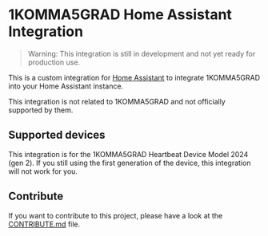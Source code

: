 # 1KOMMA5GRAD Home Assistant Integration

> Warning: This integration is still in development and not yet ready for production use.

This is a custom integration for [Home Assistant](https://www.home-assistant.io/) to integrate 1KOMMA5GRAD 
into your Home Assistant instance.

This integration is not related to 1KOMMA5GRAD and not officially supported by them.

## Supported devices

This integration is for the 1KOMMA5GRAD Heartbeat Device Model 2024 (gen 2). If you
still using the first generation of the device, this integration will not work for you.

## Contribute

If you want to contribute to this project, please have a look at the [CONTRIBUTE.md](CONTRIBUTE.md) file.
